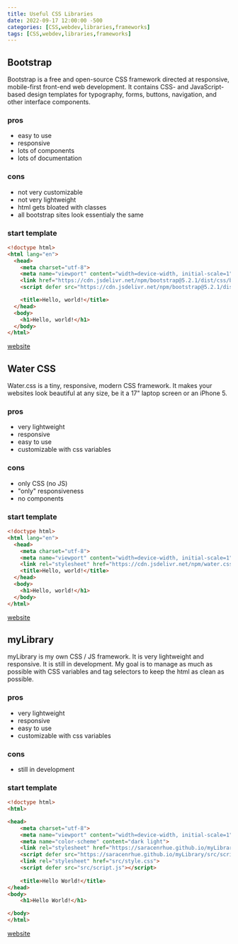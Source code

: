 ```yaml
---
title: Useful CSS Libraries
date: 2022-09-17 12:00:00 -500
categories: [CSS,webdev,libraries,frameworks]
tags: [CSS,webdev,libraries,frameworks]
---
```


## Bootstrap

Bootstrap is a free and open-source CSS framework directed at responsive, mobile-first front-end web development. It contains CSS- and JavaScript-based design templates for typography, forms, buttons, navigation, and other interface components.

### pros

* easy to use
* responsive
* lots of components
* lots of documentation

### cons

* not very customizable
* not very lightweight
* html gets bloated with classes
* all bootstrap sites look essentialy the same

### start template

```html
<!doctype html>
<html lang="en">
  <head>
    <meta charset="utf-8">
    <meta name="viewport" content="width=device-width, initial-scale=1">
    <link href="https://cdn.jsdelivr.net/npm/bootstrap@5.2.1/dist/css/bootstrap.min.css" rel="stylesheet" integrity="sha384-iYQeCzEYFbKjA/T2uDLTpkwGzCiq6soy8tYaI1GyVh/UjpbCx/TYkiZhlZB6+fzT" crossorigin="anonymous">
    <script defer src="https://cdn.jsdelivr.net/npm/bootstrap@5.2.1/dist/js/bootstrap.bundle.min.js" integrity="sha384-u1OknCvxWvY5kfmNBILK2hRnQC3Pr17a+RTT6rIHI7NnikvbZlHgTPOOmMi466C8" crossorigin="anonymous"></script>

    <title>Hello, world!</title>
  </head>
  <body>
    <h1>Hello, world!</h1>
  </body>
</html>
```

[website](https://getbootstrap.com/docs/5.2/getting-started/introduction/)

## Water CSS

Water.css is a tiny, responsive, modern CSS framework. It makes your websites look beautiful at any size, be it a 17" laptop screen or an iPhone 5.

### pros

* very lightweight
* responsive
* easy to use
* customizable with css variables

### cons

* only CSS (no JS)
* "only" responsiveness
* no components

### start template

```html
<!doctype html>
<html lang="en">
  <head>
    <meta charset="utf-8">
    <meta name="viewport" content="width=device-width, initial-scale=1">
    <link rel="stylesheet" href="https://cdn.jsdelivr.net/npm/water.css@2/out/dark.css">
    <title>Hello, world!</title>
  </head>
  <body>
    <h1>Hello, world!</h1>
  </body>
</html>
```

[website](https://watercss.kognise.dev/)

## myLibrary

myLibrary is my own CSS / JS framework. It is very lightweight and responsive. It is still in development.
My goal is to manage as much as possible with CSS variables and tag selectors to keep the html as clean as possible.

### pros

* very lightweight
* responsive
* easy to use
* customizable with css variables

### cons

* still in development

### start template

```html
<!doctype html>
<html>

<head>
    <meta charset="utf-8">
    <meta name="viewport" content="width=device-width, initial-scale=1">
    <meta name="color-scheme" content="dark light">
    <link rel="stylesheet" href="https://saracenrhue.github.io/myLibrary/src/style.css"/>
    <script defer src="https://saracenrhue.github.io/myLibrary/src/script.js"></script>
    <link rel="stylesheet" href="src/style.css">
    <script defer src="src/script.js"></script>
    
    <title>Hello World!</title>
</head>
<body>
    <h1>Hello World!</h1>

</body>
</html>
```

[website](https://github.com/SaracenRhue/myLibrary)
